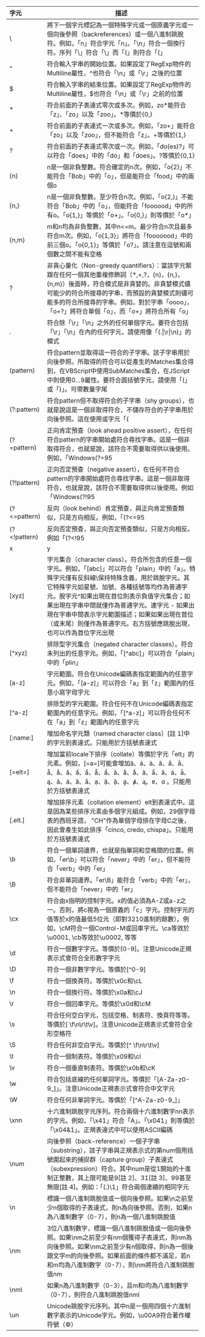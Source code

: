| 字元 | 描述 |
| :------------- | ------------- |
| \ | 將下一個字元標記為一個特殊字元或一個原義字元或一個向後參照（backreferences）或一個八進制跳脫符。例如，「n」符合字元「n」。「\n」符合一個換行符。序列「\\」符合「\」而「\(」則符合「(」 |
| ^ | 符合輸入字串的開始位置。如果設定了RegExp物件的Multiline屬性，^也符合「\n」或「\r」之後的位置 |
| $ | 符合輸入字串的結束位置。如果設定了RegExp物件的Multiline屬性，$也符合「\n」或「\r」之前的位置 |
| * | 符合前面的子表達式零次或多次。例如，zo*能符合「z」、「zo」以及「zoo」。*等價於{0,} |
| + | 符合前面的子表達式一次或多次。例如，「zo+」能符合「zo」以及「zoo」，但不能符合「z」。+等價於{1,} |
| ? | 符合前面的子表達式零次或一次。例如，「do(es)?」可以符合「does」中的「do」和「does」。?等價於{0,1} |
| {n} | n是一個非負整數。符合確定的n次。例如，「o{2}」不能符合「Bob」中的「o」，但是能符合「food」中的兩個o |
| {n,} | n是一個非負整數。至少符合n次。例如，「o{2,}」不能符合「Bob」中的「o」，但能符合「foooood」中的所有o。「o{1,}」等價於「o+」。「o{0,}」則等價於「o*」 |
| {n,m} | m和n均為非負整數，其中n<=m。最少符合n次且最多符合m次。例如，「o{1,3}」將符合「fooooood」中的前三個o。「o{0,1}」等價於「o?」。請注意在逗號和兩個數之間不能有空格 |
| ? | 非貪心量化（Non-greedy quantifiers）：當該字元緊跟在任何一個其他重複修飾詞（*,+,?，{n}，{n,}，{n,m}）後面時，符合模式是非貪婪的。非貪婪模式儘可能少的符合所搜尋的字串，而預設的貪婪模式則儘可能多的符合所搜尋的字串。例如，對於字串「oooo」，「o+?」將符合單個「o」，而「o+」將符合所有「o」 |
| . | 符合除「\r」「\n」之外的任何單個字元。要符合包括「\r」「\n」在內的任何字元，請使用像「(.\|\r\|\n)」的模式 |
| (pattern) | 符合pattern並取得這一符合的子字串。該子字串用於向後參照。所取得的符合可以從產生的Matches集合得到，在VBScript中使用SubMatches集合，在JScript中則使用$0…$9屬性。要符合圓括號字元，請使用「\(」或「\)」。可帶數量字尾 |
| (?:pattern) | 符合pattern但不取得符合的子字串（shy groups），也就是說這是一個非取得符合，不儲存符合的子字串用於向後參照。這在使用或字元「(|)」來組合一個模式的各個部分是很有用。例如「industr(?:y|ies)」就是一個比「industry|industries」更簡略的表達式 |
| (?=pattern) | 正向肯定預查（look ahead positive assert），在任何符合pattern的字串開始處符合尋找字串。這是一個非取得符合，也就是說，該符合不需要取得供以後使用。例如，「Windows(?=95|98|NT|2000)」能符合「Windows2000」中的「Windows」，但不能符合「Windows3.1」中的「Windows」。預查不消耗字元，也就是說，在一個符合發生後，在最後一次符合之後立即開始下一次符合的搜尋，而不是從包含預查的字元之後開始 |
| (?!pattern) | 正向否定預查（negative assert），在任何不符合pattern的字串開始處符合尋找字串。這是一個非取得符合，也就是說，該符合不需要取得供以後使用。例如「Windows(?!95|98|NT|2000)」能符合「Windows3.1」中的「Windows」，但不能符合「Windows2000」中的「Windows」。預查不消耗字元，也就是說，在一個符合發生後，在最後一次符合之後立即開始下一次符合的搜尋，而不是從包含預查的字元之後開始 |
| (?<=pattern) | 反向（look behind）肯定預查，與正向肯定預查類似，只是方向相反。例如，「(?<=95|98|NT|2000)Windows」能符合「2000Windows」中的「Windows」，但不能符合「3.1Windows」中的「Windows」 |
| (?<!pattern) | 反向否定預查，與正向否定預查類似，只是方向相反。例如「(?<!95|98|NT|2000)Windows」能符合「3.1Windows」中的「Windows」，但不能符合「2000Windows」中的「Windows」 |
| x|y | 沒有包圍在()里，其範圍是整個正規表示式。例如，「z|food」能符合「z」或「food」。「(?:z|f)ood」則符合「zood」或「food」 |
| [xyz] | 字元集合（character class）。符合所包含的任意一個字元。例如，「[abc]」可以符合「plain」中的「a」。特殊字元僅有反斜線\保持特殊含義，用於跳脫字元。其它特殊字元如星號、加號、各種括號等均作為普通字元。脫字元^如果出現在首位則表示負值字元集合；如果出現在字串中間就僅作為普通字元。連字元 - 如果出現在字串中間表示字元範圍描述；如果如果出現在首位（或末尾）則僅作為普通字元。右方括號應跳脫出現，也可以作為首位字元出現 |
| [^xyz] | 排除型字元集合（negated character classes）。符合未列出的任意字元。例如，「[^abc]」可以符合「plain」中的「plin」 |
| [a-z] | 字元範圍。符合在Unicode編碼表指定範圍內的任意字元。例如，「[a-z]」可以符合「a」到「z」範圍內的任意小寫字母字元 |
| [^a-z] | 排除型的字元範圍。符合任何不在Unicode編碼表指定範圍內的任意字元。例如，「[^a-z]」可以符合任何不在「a」到「z」範圍內的任意字元 |
| [:name:] | 增加命名字元類（named character class）[註 1]中的字元到表達式。只能用於方括號表達式 |
| [=elt=] | 增加當前locale下排序（collate）等價於字元「elt」的元素。例如，[=a=]可能會增加ä、á、à、ă、ắ、ằ、ẵ、ẳ、â、ấ、ầ、ẫ、ẩ、ǎ、å、ǻ、ä、ǟ、ã、ȧ、ǡ、ą、ā、ả、ȁ、ȃ、ạ、ặ、ậ、ḁ、ⱥ、ᶏ、ɐ、ɑ 。只能用於方括號表達式 |
| [.elt.] | 增加排序元素（collation element）elt到表達式中。這是因為某些排序元素由多個字元組成。例如，29個字母表的西班牙語， "CH"作為單個字母排在字母C之後，因此會產生如此排序「cinco, credo, chispa」。只能用於方括號表達式 |
| \b | 符合一個單詞邊界，也就是指單詞和空格間的位置。例如，「er\b」可以符合「never」中的「er」，但不能符合「verb」中的「er」 |
| \B | 符合非單詞邊界。「er\B」能符合「verb」中的「er」，但不能符合「never」中的「er」 |
| \cx | 符合由x指明的控制字元。x的值必須為A-Z或a-z之一。否則，將c視為一個原義的「c」字元。控制字元的值等於x的值最低5位元（即對3210進制的餘數）。例如，\cM符合一個Control-M或回車字元。\ca等效於\u0001, \cb等效於\u0002, 等等 |
| \d | 符合一個數字字元。等價於[0-9]。注意Unicode正規表示式會符合全形數字字元 |
| \D | 符合一個非數字字元。等價於[^0-9] |
| \f | 符合一個換頁符。等價於\x0c和\cL |
| \n | 符合一個換行符。等價於\x0a和\cJ |
| \r | 符合一個回車字元。等價於\x0d和\cM |
| \s | 符合任何空白字元，包括空格、制表符、換頁符等等。等價於[ \f\n\r\t\v]。注意Unicode正規表示式會符合全形空格符 |
| \S | 符合任何非空白字元。等價於[^ \f\n\r\t\v] |
| \t | 符合一個制表符。等價於\x09和\cI |
| \v | 符合一個垂直制表符。等價於\x0b和\cK |
| \w | 符合包括底線的任何單詞字元。等價於「[A-Za-z0-9_]」。注意Unicode正規表示式會符合中文字元 |
| \W | 符合任何非單詞字元。等價於「[^A-Za-z0-9_]」 |
| \xnn | 十六進制跳脫字元序列。符合兩個十六進制數字nn表示的字元。例如，「\x41」符合「A」。「\x041」則等價於「\x04&1」。正規表達式中可以使用ASCII編碼 |
| \num | 向後參照（back-reference）一個子字串（substring），該子字串與正規表示式的第num個用括號圍起來的捕捉群（capture group）子表達式（subexpression）符合。其中num是從1開始的十進制正整數，其上限可能是9[註 2]、31[註 3]、99甚至無限[註 4]。例如：「(.)\1」符合兩個連續的相同字元 |
| \n | 標識一個八進制跳脫值或一個向後參照。如果\n之前至少n個取得的子表達式，則n為向後參照。否則，如果n為八進制數字（0-7），則n為一個八進制跳脫值 |
| \nm | 3位八進制數字，標識一個八進制跳脫值或一個向後參照。如果\nm之前至少有nm個獲得子表達式，則nm為向後參照。如果\nm之前至少有n個取得，則n為一個後跟文字m的向後參照。如果前面的條件都不滿足，若n和m均為八進制數字（0-7），則\nm將符合八進制跳脫值nm |
| \nml | 如果n為八進制數字（0-3），且m和l均為八進制數字（0-7），則符合八進制跳脫值nml |
| \un | Unicode跳脫字元序列。其中n是一個用四個十六進制數字表示的Unicode字元。例如，\u00A9符合著作權符號（©） |

